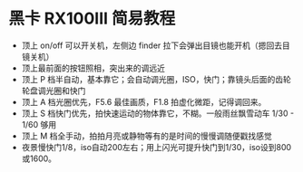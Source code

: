# 黑卡 RX100III 简易教程

- 顶上 on/off 可以开关机，左侧边 finder 拉下会弹出目镜也能开机（摁回去目镜关机）
- 顶上最前面的按钮照相，突出来的调远近
- 顶上 P 档半自动，基本靠它；会自动调光圈，ISO，快门；靠镜头后面的齿轮轮盘调光圈和快门
- 顶上 A 档光圈优先，F5.6 最佳画质，F1.8 拍虚化微距，记得调回来。
- 顶上 S 档快门优先，拍快速运动的物体靠它，不糊。一般雨丝飘雪动车 1/30 - 1/60 够用
- 顶上 M 档全手动，拍拍月亮或静物等有的是时间的慢慢调随便戳找感觉
- 夜景慢快门1/8，iso自动200左右；用上闪光可提升快门到1/30，iso设到800或1600。
